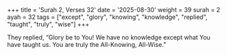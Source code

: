 +++
title = 'Surah 2, Verses 32'
date = '2025-08-30'
weight = 39
surah = 2
ayah = 32
tags = ["except", "glory", "knowing", "knowledge", "replied", "taught", "truly", "wise"]
+++

They replied, “Glory be to You! We have no knowledge except what You have taught us. You are truly the All-Knowing, All-Wise.”